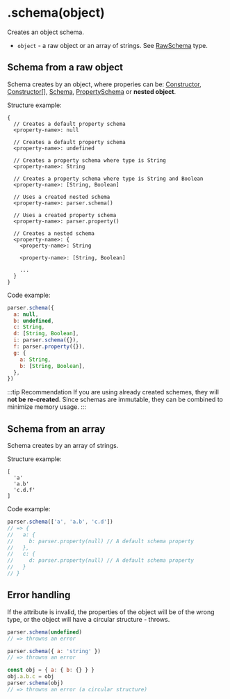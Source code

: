 # .schema(object)

Creates an object schema.

- `object` - a raw object or an array of strings. See [RawSchema](./types/raw-schema.md) type.

## Schema from a raw object

Schema creates by an object, where properies can be: [Constructor](./types/constructor.md), [Constructor[]](./types/constructor.md), [Schema](./types/schema.md), [PropertySchema](./types/property-schema.md) or **nested object**.

Structure example:

```
{
  // Creates a default property schema
  <property-name>: null

  // Creates a default property schema
  <property-name>: undefined

  // Creates a property schema where type is String
  <property-name>: String

  // Creates a property schema where type is String and Boolean
  <property-name>: [String, Boolean]

  // Uses a created nested schema
  <property-name>: parser.schema()

  // Uses a created property schema
  <property-name>: parser.property()

  // Creates a nested schema
  <property-name>: {
    <property-name>: String

    <property-name>: [String, Boolean]

    ...
  }
}
```

Code example:

```javascript
parser.schema({
  a: null,
  b: undefined,
  c: String,
  d: [String, Boolean],
  i: parser.schema({}),
  f: parser.property({}),
  g: {
    a: String,
    b: [String, Boolean],
  },
})
```

:::tip Recommendation
If you are using already created schemes, they will **not be re-created**. Since schemas are immutable, they can be combined to minimize memory usage.
:::

## Schema from an array

Schema creates by an array of strings.

Structure example:

```
[
  'a'
  'a.b'
  'c.d.f'
]
```

Code example:

```javascript
parser.schema(['a', 'a.b', 'c.d'])
// => {
//   a: {
//     b: parser.property(null) // A default schema property
//   },
//   c: {
//     d: parser.property(null) // A default schema property
//   }
// }
```

## Error handling

If the attribute is invalid, the properties of the object will be of the wrong type, or the object will have a circular structure - throws.

```javascript
parser.schema(undefined)
// => throwns an error

parser.schema({ a: 'string' })
// => throwns an error

const obj = { a: { b: {} } }
obj.a.b.c = obj
parser.schema(obj)
// => throwns an error (a circular structure)
```
